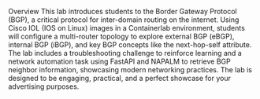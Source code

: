 Overview
This lab introduces students to the Border Gateway Protocol (BGP), a critical protocol for inter-domain routing on the internet. Using Cisco IOL (IOS on Linux) images in a Containerlab environment, students will configure a multi-router topology to explore external BGP (eBGP), internal BGP (iBGP), and key BGP concepts like the next-hop-self attribute. The lab includes a troubleshooting challenge to reinforce learning and a network automation task using FastAPI and NAPALM to retrieve BGP neighbor information, showcasing modern networking practices. The lab is designed to be engaging, practical, and a perfect showcase for your advertising purposes.